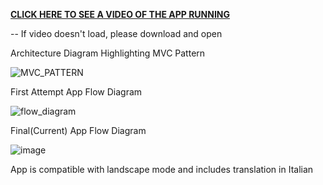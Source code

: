 [**CLICK HERE TO SEE A VIDEO OF THE APP RUNNING**](https://drive.google.com/file/d/1jjSvw9UTCUhcqa-IEGSoB3zfoqbW1x5i/view?usp=sharing)

-- If video doesn't load, please download and open


Architecture Diagram Highlighting MVC Pattern

![MVC_PATTERN](https://user-images.githubusercontent.com/114548524/219991069-d7260a2b-2182-42c7-8a70-d5999bf03842.png)


First Attempt App Flow Diagram

![flow_diagram](https://user-images.githubusercontent.com/114548524/219990042-8b585a53-f63c-4f38-a95b-bd825659e6e4.png)

Final(Current) App Flow Diagram

![image](https://user-images.githubusercontent.com/114548524/220003246-0f175f76-296c-474c-9812-28fc64d98640.png)

App is compatible with landscape mode and includes translation in Italian

